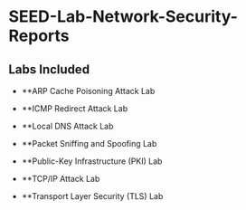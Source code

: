 # SEED-Lab-Network-Security-Reports

## Labs Included

- **ARP Cache Poisoning Attack Lab

- **ICMP Redirect Attack Lab

- **Local DNS Attack Lab

- **Packet Sniffing and Spoofing Lab

- **Public-Key Infrastructure (PKI) Lab

- **TCP/IP Attack Lab
  
- **Transport Layer Security (TLS) Lab
